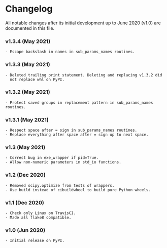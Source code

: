 # Changelog

All notable changes after its initial development up to June 2020 (v1.0) are documented in this file.

### v1.3.4 (May 2021)
    - Escape backslash in names in sub_params_names routines.

### v1.3.3 (May 2021)
    - Deleted trailing print statement. Deleting and replacing v1.3.2 did
      not replace whl on PyPI.

### v1.3.2 (May 2021)
    - Protect saved groups in replacement pattern in sub_params_names routines.

### v1.3.1 (May 2021)
    - Respect space after = sign in sub_params_names routines.
    - Replace everything after space after = sign up to next space.

### v1.3 (May 2021)
    - Correct bug in exe_wrapper if pid=True.
    - Allow non-numeric parameters in std_io functions.

### v1.2 (Dec 2020)
    - Removed scipy.optimize from tests of wrappers.
    - Use build instead of cibuildwheel to build pure Python wheels.

### v1.1 (Dec 2020)
    - Check only Linux on TravisCI.
    - Made all flake8 compatible.

### v1.0 (Jun 2020)
    - Initial release on PyPI.
